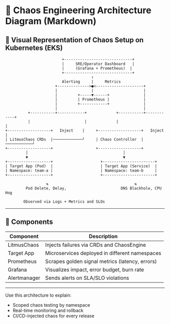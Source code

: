 # 🧭 Chaos Engineering Architecture Diagram (Markdown)

## 📐 Visual Representation of Chaos Setup on Kubernetes (EKS)

```text
                         +------------------------------+
                         |     SRE/Operator Dashboard   |
                         |     (Grafana + Prometheus)  |
                         +------------------------------+
                                      ↑
                         Alerting     |     Metrics
                      +-------------->●<---------------------+
                      |               |                      |
                      |         +-----▼------+               |
                      |         | Prometheus |               |
                      |         +------------+               |
                      |                                      |
          +-----------+------------+             +-----------+------------+
          |                        |             |                        |
+-------------------+   Inject    |     +-------------------+   Inject    |
| LitmusChaos CRDs  |─────────────┘     | Chaos Controller  |────────────┘
+-------------------+                   +-------------------+
         │                                          │
         ▼                                          ▼
+-------------------+                     +-----------------------+
| Target App (Pod)  |                     | Target App (Service)  |
| Namespace: team-a |                     | Namespace: team-b     |
+-------------------+                     +-----------------------+

                  ⇅                                      ⇅
         Pod Delete, Delay,                        DNS Blackhole, CPU Hog

        Observed via Logs + Metrics and SLOs
```

---

## 🧩 Components

| Component         | Description                                           |
|------------------|-------------------------------------------------------|
| LitmusChaos       | Injects failures via CRDs and ChaosEngine            |
| Target App        | Microservices deployed in different namespaces       |
| Prometheus        | Scrapes golden signal metrics (latency, errors)      |
| Grafana           | Visualizes impact, error budget, burn rate           |
| Alertmanager      | Sends alerts on SLA/SLO violations                   |

---

Use this architecture to explain:
- Scoped chaos testing by namespace
- Real-time monitoring and rollback
- CI/CD-injected chaos for every release